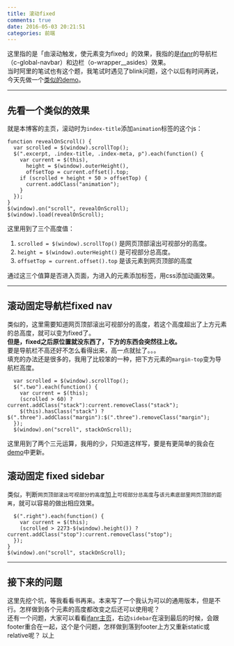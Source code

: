 ```yaml
---
title: 滚动fixed
comments: true
date: 2016-05-03 20:21:51
categories: 前端
---
```

这里指的是「由滚动触发，使元素变为fixed」的效果，我指的是[ifanr](//www.ifanr.com)的导航栏（c-global-navbar）和边栏（o-wrapper__asides）效果。  
当时阿里的笔试也有这个题，我笔试时遇见了blink问题，这个以后有时间再说，今天先做一个[类似的demo](//gaoryrt.com/CV/ifanr/)。  
***
## 先看一个类似的效果
就是本博客的主页，滚动时为`index-title`添加`animation`标签的这个js：  
```
function revealOnScroll() {
  var scrolled = $(window).scrollTop();
  $(".excerpt, .index-title, .index-meta, p").each(function() {
    var current = $(this),
      height = $(window).outerHeight(),
      offsetTop = current.offset().top;
    if (scrolled + height + 50 > offsetTop) {
      current.addClass("animation");
    }
  });
}
$(window).on("scroll", revealOnScroll);
$(window).load(revealOnScroll);
```
这里用到了三个高度值：  
1. `scrolled = $(window).scrollTop()` 是网页顶部滚出可视部分的高度。
2. `height = $(window).outerHeight()` 是可视部分总高度。
3. `offsetTop = current.offset().top` 是该元素到网页顶部的高度
  
通过这三个值算是否进入页面，为进入的元素添加标签，用css添加动画效果。  
***
## 滚动固定导航栏fixed nav
类似的，这里需要知道网页顶部滚出可视部分的高度，若这个高度超出了上方元素的总高度，就可以变为fixed了。  
**但是，fixed之后原位置就没东西了，下方的东西会突然往上收。**  
要是导航栏不高还好不怎么看得出来，高一点就扯了。。。  
填充的办法还是很多的，我用了比较笨的一种，把下方元素的`margin-top`变为导航栏高度。  
```
  var scrolled = $(window).scrollTop();
  $(".two").each(function() {
    var current = $(this);
    (scrolled > 60) ? current.addClass("stack"):current.removeClass("stack");
    $(this).hasClass("stack") ? $(".three").addClass("margin"):$(".three").removeClass("margin");
  });
  $(window).on("scroll", stackOnScroll);
```
这里用到了两个三元运算，我用的少，只知道这样写，要是有更简单的我会在[demo](//gaoryrt.com/CV/ifanr/)中更新。  
## 滚动固定 fixed sidebar 
类似，判断`网页顶部滚出可视部分的高度`加上`可视部分总高度`与`该元素底部里网页顶部的距离`，就可以容易的做出相应效果。  
```
  $(".right").each(function() {
    var current = $(this);
    (scrolled > 2273-$(window).height()) ? current.addClass("stop"):current.removeClass("stop");
  });
}
$(window).on("scroll", stackOnScroll);
```
***
## 接下来的问题
这里先挖个坑，等我看看书再来。本来写了一个我认为可以的通用版本，但是不行。怎样做到各个元素的高度都改变之后还可以使用呢？  
还有一个问题，大家可以看看[ifanr主页](//www.ifanr.com)，右边`sidebar`在滚到最后的时候，会跟footer重合在一起，这个是个问题，怎样做到落到footer上方又重新static或relative呢？
以上

  

